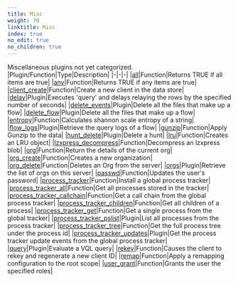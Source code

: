 ```yaml
---
title: Misc
weight: 70
linktitle: Misc
index: true
no_edit: true
no_children: true
---
```


Miscellaneous plugins not yet categorized.
|Plugin/Function|<span class='vql_type'>Type</span>|Description|
|-|-|-|
|[all](all)|<span class='vql_type'>Function</span>|Returns TRUE if all items are true|
|[any](any)|<span class='vql_type'>Function</span>|Returns TRUE if any items are true|
|[client_create](client_create)|<span class='vql_type'>Function</span>|Create a new client in the data store|
|[delay](delay)|<span class='vql_type'>Plugin</span>|Executes 'query' and delays relaying the rows by the specified number of seconds|
|[delete_events](delete_events)|<span class='vql_type'>Plugin</span>|Delete all the files that make up a flow|
|[delete_flow](delete_flow)|<span class='vql_type'>Plugin</span>|Delete all the files that make up a flow|
|[entropy](entropy)|<span class='vql_type'>Function</span>|Calculates shannon scale entropy of a string|
|[flow_logs](flow_logs)|<span class='vql_type'>Plugin</span>|Retrieve the query logs of a flow|
|[gunzip](gunzip)|<span class='vql_type'>Function</span>|Apply Gunzip to the data|
|[hunt_delete](hunt_delete)|<span class='vql_type'>Plugin</span>|Delete a hunt|
|[lru](lru)|<span class='vql_type'>Function</span>|Creates an LRU object|
|[lzxpress_decompress](lzxpress_decompress)|<span class='vql_type'>Function</span>|Decompress an lzxpress blob|
|[org](org)|<span class='vql_type'>Function</span>|Return the details of the current org|
|[org_create](org_create)|<span class='vql_type'>Function</span>|Creates a new organization|
|[org_delete](org_delete)|<span class='vql_type'>Function</span>|Deletes an Org from the server|
|[orgs](orgs)|<span class='vql_type'>Plugin</span>|Retrieve the list of orgs on this server|
|[passwd](passwd)|<span class='vql_type'>Function</span>|Updates the user's password|
|[process_tracker](process_tracker)|<span class='vql_type'>Function</span>|Install a global process tracker|
|[process_tracker_all](process_tracker_all)|<span class='vql_type'>Function</span>|Get all processes stored in the tracker|
|[process_tracker_callchain](process_tracker_callchain)|<span class='vql_type'>Function</span>|Get a call chain from the global process tracker|
|[process_tracker_children](process_tracker_children)|<span class='vql_type'>Function</span>|Get all children of a process|
|[process_tracker_get](process_tracker_get)|<span class='vql_type'>Function</span>|Get a single process from the global tracker|
|[process_tracker_pslist](process_tracker_pslist)|<span class='vql_type'>Plugin</span>|List all processes from the process tracker|
|[process_tracker_tree](process_tracker_tree)|<span class='vql_type'>Function</span>|Get the full process tree under the process id|
|[process_tracker_updates](process_tracker_updates)|<span class='vql_type'>Plugin</span>|Get the process tracker update events from the global process tracker|
|[query](query)|<span class='vql_type'>Plugin</span>|Evaluate a VQL query|
|[rekey](rekey)|<span class='vql_type'>Function</span>|Causes the client to rekey and regenerate a new client ID|
|[remap](remap)|<span class='vql_type'>Function</span>|Apply a remapping configuration to the root scope|
|[user_grant](user_grant)|<span class='vql_type'>Function</span>|Grants the user the specified roles|
